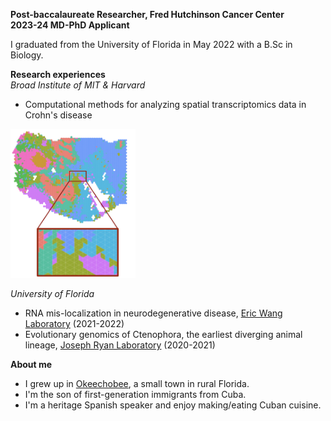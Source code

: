 **Post-baccalaureate Researcher, Fred Hutchinson Cancer Center** <br />
**2023-24 MD-PhD Applicant** <br />

I graduated from the University of Florida in May 2022 with a B.Sc in Biology. <br />

**Research experiences** <br />
*Broad Institute of MIT & Harvard* <br />
- Computational methods for analyzing spatial transcriptomics data in Crohn's disease <br />

<img src="https://github.com/danieljgroso/groso.github.io/blob/main/bayesspace.png" width="200" />


*University of Florida*
- RNA mis-localization in neurodegenerative disease, [Eric Wang Laboratory](http://ericwanglab.com/research.php) (2021-2022)
- Evolutionary genomics of Ctenophora, the earliest diverging animal lineage, [Joseph Ryan Laboratory](http://ryanlab.whitney.ufl.edu/research/) (2020-2021)

**About me**
- I grew up in [Okeechobee](https://www.cityofokeechobee.com/), a small town in rural Florida.
- I'm the son of first-generation immigrants from Cuba.
- I'm a heritage Spanish speaker and enjoy making/eating Cuban cuisine.
